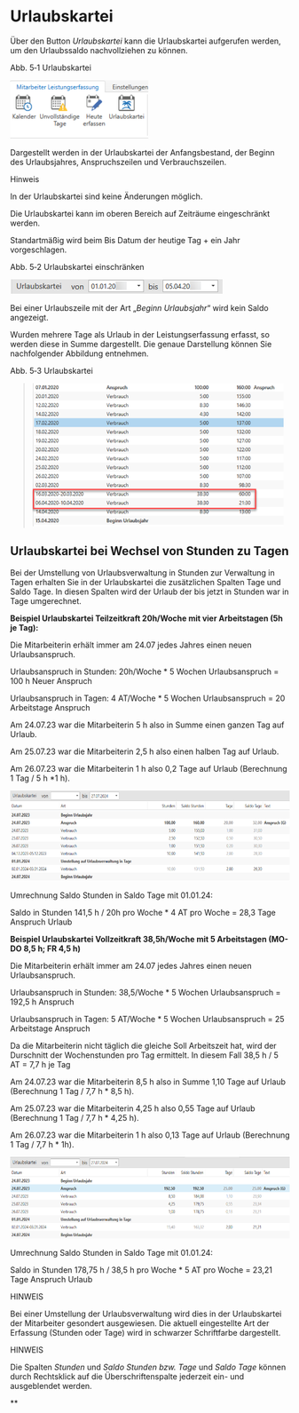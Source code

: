 # Urlaubskartei

Über den Button *Urlaubskartei* kann die Urlaubskartei aufgerufen
werden, um den Urlaubssaldo nachvollziehen zu können.

Abb. 5‑1 Urlaubskartei

<img src=".\img/image97.png"
style="width:2.59002in;height:1.09103in" />

Dargestellt werden in der Urlaubskartei der Anfangsbestand, der Beginn
des Urlaubsjahres, Anspruchszeilen und Verbrauchszeilen.

Hinweis

In der Urlaubskartei sind keine Änderungen möglich.

Die Urlaubskartei kann im oberen Bereich auf Zeiträume eingeschränkt
werden.

Standartmäßig wird beim Bis Datum der heutige Tag + ein Jahr
vorgeschlagen.

Abb. 5‑2 Urlaubskartei einschränken

<img src=".\img/image98.png"
style="width:3.98819in;height:0.27165in" />

Bei einer Urlaubszeile mit der Art „*Beginn Urlaubsjahr*“ wird kein
Saldo angezeigt.

Wurden mehrere Tage als Urlaub in der Leistungserfassung erfasst, so
werden diese in Summe dargestellt. Die genaue Darstellung können Sie
nachfolgender Abbildung entnehmen.

Abb. 5‑3 Urlaubskartei

> <img src=".\img/image99.png"
> style="width:4.72288in;height:2.69121in" />

## Urlaubskartei bei Wechsel von Stunden zu Tagen

Bei der Umstellung von Urlaubsverwaltung in Stunden zur Verwaltung in
Tagen erhalten Sie in der Urlaubskartei die zusätzlichen Spalten Tage
und Saldo Tage. In diesen Spalten wird der Urlaub der bis jetzt in
Stunden war in Tage umgerechnet.

**Beispiel Urlaubskartei Teilzeitkraft 20h/Woche mit vier Arbeitstagen
(5h je Tag):**

Die Mitarbeiterin erhält immer am 24.07 jedes Jahres einen neuen
Urlaubsanspruch.

Urlaubsanspruch in Stunden: 20h/Woche \* 5 Wochen Urlaubsanspruch = 100
h Neuer Anspruch

Urlaubsanspruch in Tagen: 4 AT/Woche \* 5 Wochen Urlaubsanspruch = 20
Arbeitstage Anspruch

Am 24.07.23 war die Mitarbeiterin 5 h also in Summe einen ganzen Tag auf
Urlaub.

Am 25.07.23 war die Mitarbeiterin 2,5 h also einen halben Tag auf
Urlaub.

Am 26.07.23 war die Mitarbeiterin 1 h also 0,2 Tage auf Urlaub
(Berechnung 1 Tag / 5 h \*1 h).

<img src=".\img/image100.png"
style="width:6.29921in;height:1.70177in" />

Umrechnung Saldo Stunden in Saldo Tage mit 01.01.24:

Saldo in Stunden 141,5 h / 20h pro Woche \* 4 AT pro Woche = 28,3 Tage
Anspruch Urlaub

**Beispiel Urlaubskartei Vollzeitkraft 38,5h/Woche mit 5 Arbeitstagen
(MO-DO 8,5 h; FR 4,5 h)**

Die Mitarbeiterin erhält immer am 24.07 jedes Jahres einen neuen
Urlaubsanspruch.

Urlaubsanspruch in Stunden: 38,5/Woche \* 5 Wochen Urlaubsanspruch =
192,5 h Anspruch

Urlaubsanspruch in Tagen: 5 AT/Woche \* 5 Wochen Urlaubsanspruch = 25
Arbeitstage Anspruch

Da die Mitarbeiterin nicht täglich die gleiche Soll Arbeitszeit hat,
wird der Durschnitt der Wochenstunden pro Tag ermittelt. In diesem Fall
38,5 h / 5 AT = 7,7 h je Tag

Am 24.07.23 war die Mitarbeiterin 8,5 h also in Summe 1,10 Tage auf
Urlaub (Berechnung 1 Tag / 7,7 h \* 8,5 h).

Am 25.07.23 war die Mitarbeiterin 4,25 h also 0,55 Tage auf Urlaub
(Berechnung 1 Tag / 7,7 h \* 4,25 h).

Am 26.07.23 war die Mitarbeiterin 1 h also 0,13 Tage auf Urlaub
(Berechnung 1 Tag / 7,7 h \* 1h).

<img src=".\img/image101.png"
style="width:6.29921in;height:1.52679in" />

Umrechnung Saldo Stunden in Saldo Tage mit 01.01.24:

Saldo in Stunden 178,75 h / 38,5 h pro Woche \* 5 AT pro Woche = 23,21
Tage Anspruch Urlaub

HINWEIS

Bei einer Umstellung der Urlaubsverwaltung wird dies in der
Urlaubskartei der Mitarbeiter gesondert ausgewiesen. Die aktuell
eingestellte Art der Erfassung (Stunden oder Tage) wird in schwarzer
Schriftfarbe dargestellt.

HINWEIS

Die Spalten *Stunden* und *Saldo Stunden bzw. Tage* und *Saldo Tage*
können durch Rechtsklick auf die Überschriftenspalte jederzeit ein- und
ausgeblendet werden.

**  